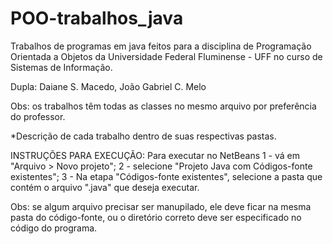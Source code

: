 # POO-trabalhos_java

Trabalhos de programas em java feitos para a disciplina de Programação Orientada a Objetos da Universidade Federal Fluminense - UFF
no curso de Sistemas de Informação.

Dupla: Daiane S. Macedo, João Gabriel C. Melo

Obs: os trabalhos têm todas as classes no mesmo arquivo por preferência do professor.

*Descrição de cada trabalho dentro de suas respectivas pastas.

INSTRUÇÕES PARA EXECUÇÃO:
Para executar no NetBeans
1 - vá em "Arquivo > Novo projeto";
2 - selecione "Projeto Java com Códigos-fonte existentes";
3 - Na etapa "Códigos-fonte existentes", selecione a pasta que contém o arquivo ".java" que deseja executar.

Obs: se algum arquivo precisar ser manupilado, ele deve ficar na mesma pasta do código-fonte, ou o diretório correto deve ser especificado no código do programa.


